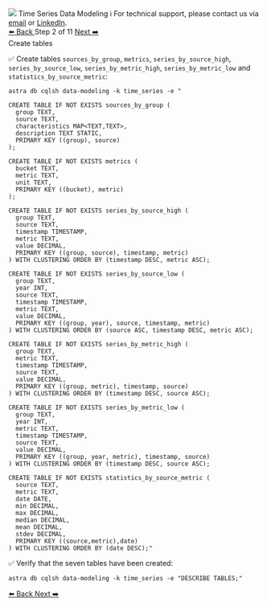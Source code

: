 <!-- TOP -->
<div class="top">
  <img src="https://datastax-academy.github.io/katapod-shared-assets/images/ds-academy-logo.svg" />
  <span class="scenario-title">Time Series Data Modeling</span>
  <span class="scenario-subtitle">ℹ️ For technical support, please contact us via <a href="mailto:aleksandr.volochnev@datastax.com">email</a> or <a href="https://dtsx.io/aleks">LinkedIn</a>.</span> 
</div>

<!-- NAVIGATION -->
<div id="navigation-top" class="navigation-top">
 <a href='command:katapod.loadPage?[{"step":"step1-astra"}]'
   class="btn btn-dark navigation-top-left">⬅️ Back
 </a>
<span class="step-count"> Step 2 of 11</span>
 <a href='command:katapod.loadPage?[{"step":"step3-astra"}]' 
    class="btn btn-dark navigation-top-right">Next ➡️
  </a>
</div>

<!-- CONTENT -->

<div class="step-title">Create tables</div>

✅ Create tables `sources_by_group`, `metrics`, `series_by_source_high`, 
`series_by_source_low`, `series_by_metric_high`, `series_by_metric_low` and `statistics_by_source_metric`:
```
astra db cqlsh data-modeling -k time_series -e "

CREATE TABLE IF NOT EXISTS sources_by_group (
  group TEXT,
  source TEXT,
  characteristics MAP<TEXT,TEXT>,
  description TEXT STATIC,
  PRIMARY KEY ((group), source)
);

CREATE TABLE IF NOT EXISTS metrics (
  bucket TEXT,
  metric TEXT,
  unit TEXT,
  PRIMARY KEY ((bucket), metric)
);

CREATE TABLE IF NOT EXISTS series_by_source_high (
  group TEXT,
  source TEXT,
  timestamp TIMESTAMP,
  metric TEXT,
  value DECIMAL,
  PRIMARY KEY ((group, source), timestamp, metric)
) WITH CLUSTERING ORDER BY (timestamp DESC, metric ASC);

CREATE TABLE IF NOT EXISTS series_by_source_low (
  group TEXT,
  year INT,
  source TEXT,
  timestamp TIMESTAMP,
  metric TEXT,
  value DECIMAL,
  PRIMARY KEY ((group, year), source, timestamp, metric)
) WITH CLUSTERING ORDER BY (source ASC, timestamp DESC, metric ASC);

CREATE TABLE IF NOT EXISTS series_by_metric_high (
  group TEXT,
  metric TEXT,  
  timestamp TIMESTAMP,
  source TEXT,
  value DECIMAL,
  PRIMARY KEY ((group, metric), timestamp, source)
) WITH CLUSTERING ORDER BY (timestamp DESC, source ASC);

CREATE TABLE IF NOT EXISTS series_by_metric_low (
  group TEXT,
  year INT,
  metric TEXT,  
  timestamp TIMESTAMP,
  source TEXT,
  value DECIMAL,
  PRIMARY KEY ((group, year, metric), timestamp, source)
) WITH CLUSTERING ORDER BY (timestamp DESC, source ASC);

CREATE TABLE IF NOT EXISTS statistics_by_source_metric (
  source TEXT,
  metric TEXT,
  date DATE,
  min DECIMAL,
  max DECIMAL,
  median DECIMAL,
  mean DECIMAL,
  stdev DECIMAL,       
  PRIMARY KEY ((source,metric),date)
) WITH CLUSTERING ORDER BY (date DESC);"
```

✅ Verify that the seven tables have been created:
```
astra db cqlsh data-modeling -k time_series -e "DESCRIBE TABLES;"
```

<!-- NAVIGATION -->
<div id="navigation-bottom" class="navigation-bottom">
 <a href='command:katapod.loadPage?[{"step":"step1-astra"}]'
   class="btn btn-dark navigation-bottom-left">⬅️ Back
 </a>
 <a href='command:katapod.loadPage?[{"step":"step3-astra"}]'
    class="btn btn-dark navigation-bottom-right">Next ➡️
  </a>
</div>

